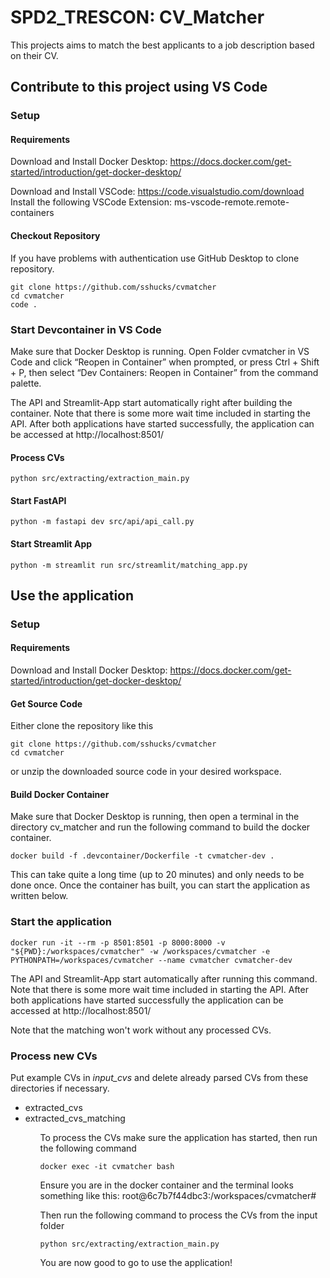 # SPD2_TRESCON: CV_Matcher

This projects aims to match the best applicants to a job description based on their CV.

## Contribute to this project using VS Code

### Setup

#### Requirements
Download and Install Docker Desktop: https://docs.docker.com/get-started/introduction/get-docker-desktop/

Download and Install VSCode: https://code.visualstudio.com/download
Install the following VSCode Extension: ms-vscode-remote.remote-containers


#### Checkout Repository
If you have problems with authentication use GitHub Desktop to clone repository.

```
git clone https://github.com/sshucks/cvmatcher
cd cvmatcher
code .
```

### Start Devcontainer in VS Code
Make sure that Docker Desktop is running.
Open Folder cvmatcher in VS Code and click “Reopen in Container” when prompted, or press Ctrl + Shift + P, then select “Dev Containers: Reopen in Container” from the command palette.

The API and Streamlit-App start automatically right after building the container. Note that there is some more wait time included in starting the API. After both applications have started successfully, the application can be accessed at http://localhost:8501/

#### Process CVs
```
python src/extracting/extraction_main.py
```

#### Start FastAPI
```
python -m fastapi dev src/api/api_call.py
```

#### Start Streamlit App
```
python -m streamlit run src/streamlit/matching_app.py
```


## Use the application

### Setup

#### Requirements
Download and Install Docker Desktop: https://docs.docker.com/get-started/introduction/get-docker-desktop/

#### Get Source Code
Either clone the repository like this
```
git clone https://github.com/sshucks/cvmatcher
cd cvmatcher
```
or unzip the downloaded source code in your desired workspace.

#### Build Docker Container
Make sure that Docker Desktop is running, then open a terminal in the directory cv_matcher and run the following command to build the docker container. 

```
docker build -f .devcontainer/Dockerfile -t cvmatcher-dev .
```

This can take quite a long time (up to 20 minutes) and only needs to be done once. Once the container has built, you can start the application as written below.

### Start the application
```
docker run -it --rm -p 8501:8501 -p 8000:8000 -v "${PWD}:/workspaces/cvmatcher" -w /workspaces/cvmatcher -e PYTHONPATH=/workspaces/cvmatcher --name cvmatcher cvmatcher-dev
```

The API and Streamlit-App start automatically after running this command. Note that there is some more wait time included in starting the API. After both applications have started successfully the application can be accessed at http://localhost:8501/

Note that the matching won't work without any processed CVs.

### Process new CVs

Put example CVs in *input_cvs* and delete already parsed CVs from these directories if necessary.
<ul>
    <li>extracted_cvs</li>
    <li>extracted_cvs_matching</li>
<ul>

To process the CVs make sure the application has started, then run the following command
```
docker exec -it cvmatcher bash
```
Ensure you are in the docker container and the terminal looks something like this:
root@6c7b7f44dbc3:/workspaces/cvmatcher#

Then run the following command to process the CVs from the input folder
```
python src/extracting/extraction_main.py
```

You are now good to go to use the application!